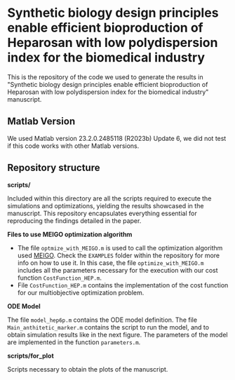 # Synthetic biology design principles enable efficient bioproduction of Heparosan with low polydispersion index for the biomedical industry
This is the repository of the code we used to generate the results in "Synthetic biology design principles enable efficient bioproduction of Heparosan with low polydispersion index for the biomedical industry" manuscript.

## Matlab Version

We used Matlab version 23.2.0.2485118 (R2023b) Update 6, we did not test if this code works with other Matlab versions.

## Repository structure

**scripts/** 
 
Included within this directory are all the scripts required to execute the simulations and optimizations, yielding the results showcased in the manuscript. This repository encapsulates everything essential for reproducing the findings detailed in the paper.

**Files to use MEIGO optimization algorithm**

* The file `optmize_with_MEIGO.m` is used to call the optimization algorithm used [MEIGO](https://github.com/gingproc-IIM-CSIC/MEIGO64). Check the `EXAMPLES` folder within the repository for more info on how to use it. In this case, the file `optimize_with_MEIGO.m` includes all the parameters necessary for the execution with our cost function `CostFunction_HEP.m`.
* File `CostFunction_HEP.m` contains the implementation of the cost function for our multiobjective optimization problem.

**ODE Model**

The file `model_hep6p.m` contains the ODE model definition. The file `Main_anthitetic_marker.m` contains the script to run the model, and to obtain simulation results like in the next figure. The parameters of the model are implemented in the function `parameters.m`. 

**scripts/for_plot** 

Scripts necessary to obtain the plots of the manuscript.



